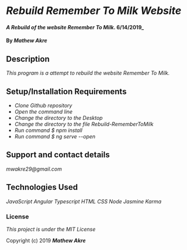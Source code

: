 # _Rebuild Remember To Milk Website_

#### _A Rebuild of the website Remember To Milk_. 6/14/2019_

#### By _**Mathew Akre**_

## Description

_This program is a attempt to rebuild the website Remember To Milk._


## Setup/Installation Requirements

* _Clone Github repository_
* _Open the command line_
* _Change the directory to the Desktop_
* _Change the directory to the file Rebuild-RememberToMilk_
* _Run command $ npm install_
* _Run command $ ng serve --open_

## Support and contact details

_mwakre29@gmail.com_

## Technologies Used

_JavaScript_
_Angular_
_Typescript_
_HTML_
_CSS_
_Node_
_Jasmine_
_Karma_

### License

*This project is under the MIT License*

Copyright (c) 2019 **_Mathew Akre_**